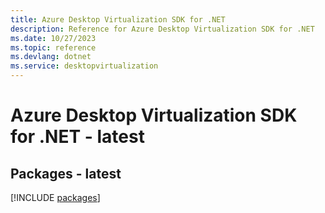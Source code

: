 ```yaml
---
title: Azure Desktop Virtualization SDK for .NET
description: Reference for Azure Desktop Virtualization SDK for .NET
ms.date: 10/27/2023
ms.topic: reference
ms.devlang: dotnet
ms.service: desktopvirtualization
---
```

# Azure Desktop Virtualization SDK for .NET - latest
## Packages - latest
[!INCLUDE [packages](desktop-virtualization-index.md)]